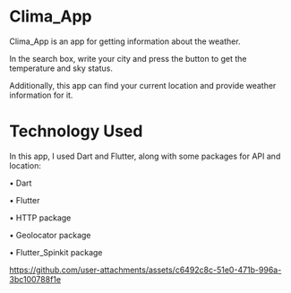 # Clima_App

Clima_App is an app for getting information about the weather.

In the search box, write your city and press the button to get the temperature and sky status.

Additionally, this app can find your current location and provide weather information for it.

# Technology Used

In this app, I used Dart and Flutter, along with some packages for API and location:

• Dart

• Flutter

• HTTP package

• Geolocator package

• Flutter_Spinkit package

https://github.com/user-attachments/assets/c6492c8c-51e0-471b-996a-3bc100788f1e
